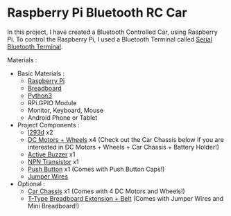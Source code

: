 # Raspberry Pi Bluetooth RC Car

In this project, I have created a Bluetooth Controlled Car, using Raspberry Pi.  To control the Raspberry Pi, I used a Bluetooth Terminal called [Serial Bluetooth Terminal](https://play.google.com/store/apps/details?id=de.kai_morich.serial_bluetooth_terminal&hl=en_US).

Materials :
  - Basic Materials :
    - [Raspberry Pi](https://www.amazon.com/CanaKit-Raspberry-Starter-Premium-Black/dp/B07BCC8PK7/ref=sr_1_1_sspa?dchild=1&keywords=raspberry+pi+3&qid=1597708898&sr=8-1-spons&psc=1&spLa=ZW5jcnlwdGVkUXVhbGlmaWVyPUEyMVJaMVVMMFQxTDJNJmVuY3J5cHRlZElkPUEwMzI5MzA0VTVHQUY5R0I3WVNKJmVuY3J5cHRlZEFkSWQ9QTA3NTAxMjAzTUIyNzBOUEVKVk9JJndpZGdldE5hbWU9c3BfYXRmJmFjdGlvbj1jbGlja1JlZGlyZWN0JmRvTm90TG9nQ2xpY2s9dHJ1ZQ==)
    - [Breadboard](https://www.amazon.com/EL-CP-003-Breadboard-Solderless-Distribution-Connecting/dp/B01EV6LJ7G/ref=sr_1_1_sspa?dchild=1&keywords=breadboard&qid=1597709033&sr=8-1-spons&psc=1&spLa=ZW5jcnlwdGVkUXVhbGlmaWVyPUEzUzJGSEpMRU1TSjNLJmVuY3J5cHRlZElkPUEwODI2MDcwM0I3NjBXOUtRSUxHQyZlbmNyeXB0ZWRBZElkPUEwNTI0ODkxMTVLQVI1Vk9QVEE5OCZ3aWRnZXROYW1lPXNwX2F0ZiZhY3Rpb249Y2xpY2tSZWRpcmVjdCZkb05vdExvZ0NsaWNrPXRydWU=)
    - [Python3](https://www.python.org/)
    - RPi.GPIO Module
    - Monitor, Keyboard, Mouse
    - Android Phone or Tablet 
  - Project Components :
    - [l293d](https://www.amazon.com/PIXNOR-16-pin-Stepper-Drivers-Controllers/dp/B00ODQM8KC/ref=sr_1_1_sspa?dchild=1&keywords=l293d&qid=1597709181&sr=8-1-spons&psc=1&spLa=ZW5jcnlwdGVkUXVhbGlmaWVyPUE4TFVWV0FBSVVENlomZW5jcnlwdGVkSWQ9QTA0ODk2NTUxVDQ4T1FZMDNEOEhQJmVuY3J5cHRlZEFkSWQ9QTAxNTUzNDMxSzJMWVcwMFBWMExRJndpZGdldE5hbWU9c3BfYXRmJmFjdGlvbj1jbGlja1JlZGlyZWN0JmRvTm90TG9nQ2xpY2s9dHJ1ZQ==) x2
    - [DC Motors + Wheels](https://www.amazon.com/Electric-Magnetic-Gearbox-Plastic-Yeeco/dp/B07DQGX369/ref=sr_1_3?dchild=1&keywords=robot+car+wheels&qid=1597709235&sr=8-3) x4 (Check out the Car Chassis below if you are interested in DC Motors + Wheels + Car Chassis + Battery Holder!)
    - [Active Buzzer](https://www.amazon.com/Cylewet-Electronic-Magnetic-Continuous-Arduino/dp/B01N7NHSY6/ref=sr_1_1_sspa?dchild=1&keywords=active+buzzer&qid=1597709289&sr=8-1-spons&psc=1&spLa=ZW5jcnlwdGVkUXVhbGlmaWVyPUEzUU1PODFCVE5TRzJRJmVuY3J5cHRlZElkPUEwNzQ4MzIxNEhSR0hGV0M1R1kmZW5jcnlwdGVkQWRJZD1BMDU5NDkyNzMzMjVJRVNKNVBLWFQmd2lkZ2V0TmFtZT1zcF9hdGYmYWN0aW9uPWNsaWNrUmVkaXJlY3QmZG9Ob3RMb2dDbGljaz10cnVl) x1
    - [NPN Transistor](https://www.amazon.com/MCIGICM-200pcs-Transistor-Bipolar-Transistors/dp/B06XRBLKDR/ref=sr_1_4?crid=17JKXPVKPJUL7&dchild=1&keywords=npn+transistor&qid=1597709395&sprefix=npn+transis%2Caps%2C225&sr=8-4) x1
    - [Push Button](https://www.amazon.com/Gikfun-12x12x7-3-Tactile-Momentary-Arduino/dp/B01E38OS7K/ref=sr_1_1_sspa?crid=PZ6YVWD2N7Q5&dchild=1&keywords=push+button+arduino&qid=1597709451&sprefix=push+button+ardui%2Caps%2C223&sr=8-1-spons&psc=1&spLa=ZW5jcnlwdGVkUXVhbGlmaWVyPUEzTllZQkRRUEZFQjZOJmVuY3J5cHRlZElkPUExMDA3MzM5MVhYMVdEWk5IWDdCNyZlbmNyeXB0ZWRBZElkPUEwMTgxNTM5MlJTRzFKT01HTzhDQiZ3aWRnZXROYW1lPXNwX2F0ZiZhY3Rpb249Y2xpY2tSZWRpcmVjdCZkb05vdExvZ0NsaWNrPXRydWU=) x1 (Comes with Push Button Caps!)
    - [Jumper Wires](https://www.amazon.com/EDGELEC-Breadboard-Optional-Assorted-Multicolored/dp/B07GD2BWPY/ref=sr_1_1_sspa?dchild=1&keywords=jumper+wires&qid=1597709511&sr=8-1-spons&psc=1&spLa=ZW5jcnlwdGVkUXVhbGlmaWVyPUEzUUlNRDBDRDFUSVNZJmVuY3J5cHRlZElkPUEwMjQ2MDMyMlRQSVZVSzZZMUFCNyZlbmNyeXB0ZWRBZElkPUEwOTQ1NDM2MUpBN1RMSkJGREFMWiZ3aWRnZXROYW1lPXNwX2F0ZiZhY3Rpb249Y2xpY2tSZWRpcmVjdCZkb05vdExvZ0NsaWNrPXRydWU=)
   - Optional :
     - [Car Chassis](https://www.amazon.com/perseids-Chassis-Encoder-Wheels-Battery/dp/B07DNXBFQN/ref=sr_1_2?dchild=1&keywords=robot+car+wheels&qid=1597709751&sr=8-2) x1 (Comes with 4 DC Motors and Wheels!)
     - [T-Type Breadboard Extension + Belt](https://www.amazon.com/Kuman-Expansion-Raspberry-Solderless-Breadboard/dp/B074DSMPYD/ref=sr_1_8?dchild=1&keywords=breadboard+extension&qid=1597765374&sr=8-8) (Comes with Jumper Wires and Mini Breadboard!)
